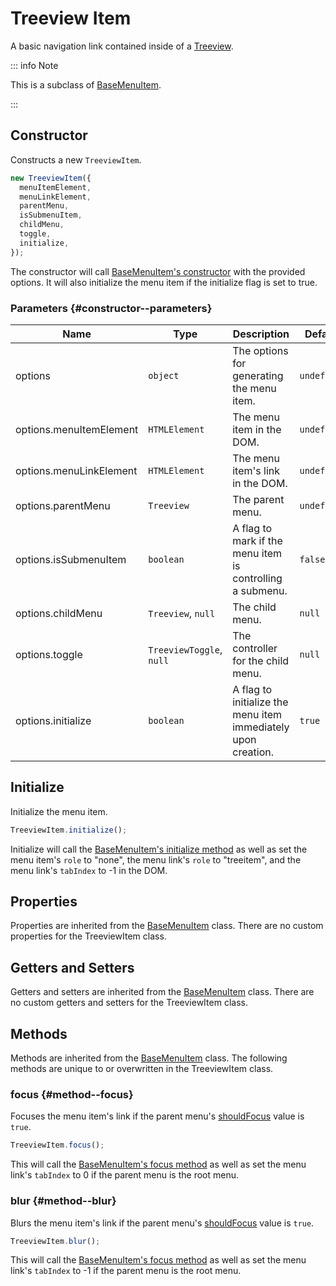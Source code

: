 # Treeview Item

A basic navigation link contained inside of a [Treeview](./treeview).

::: info Note

This is a subclass of [BaseMenuItem](./base-menu-item).

:::

## Constructor

Constructs a new `TreeviewItem`.

```js
new TreeviewItem({
  menuItemElement,
  menuLinkElement,
  parentMenu,
  isSubmenuItem,
  childMenu,
  toggle,
  initialize,
});
```

The constructor will call [BaseMenuItem's constructor](./base-menu-item#constructor) with the provided options. It will also initialize the menu item if the initialize flag is set to true.

### Parameters {#constructor--parameters}

| Name | Type | Description | Default |
| --- | --- | --- | --- |
| options | `object` | The options for generating the menu item. | `undefined` |
| options.menuItemElement | `HTMLElement` | The menu item in the DOM. | `undefined` |
| options.menuLinkElement | `HTMLElement` | The menu item's link in the DOM. | `undefined` |
| options.parentMenu | `Treeview` | The parent menu. | `undefined` |
| options.isSubmenuItem | `boolean` | A flag to mark if the menu item is controlling a submenu. | `false` |
| options.childMenu | `Treeview`, `null` | The child menu. | `null` |
| options.toggle | `TreeviewToggle`, `null` | The controller for the child menu. | `null` |
| options.initialize | `boolean` | A flag to initialize the menu item immediately upon creation. | `true` |

## Initialize

Initialize the menu item.

```js
TreeviewItem.initialize();
```

Initialize will call the [BaseMenuItem's initialize method](./base-menu-item#initialize) as well as set the menu item's `role` to "none", the menu link's `role` to "treeitem", and the menu link's `tabIndex` to -1 in the DOM.

## Properties

Properties are inherited from the [BaseMenuItem](./base-menu-item#properties) class. There are no custom properties for the TreeviewItem class.

## Getters and Setters

Getters and setters are inherited from the [BaseMenuItem](./base-menu-item#getters-and-setters) class. There are no custom getters and setters for the TreeviewItem class.

## Methods

Methods are inherited from the [BaseMenuItem](./base-menu-item#methods) class. The following methods are unique to or overwritten in the TreeviewItem class.

### focus <badge type="tip" text="public" /> {#method--focus}

Focuses the menu item's link if the parent menu's [shouldFocus](./base-menu.md#getter--shouldfocus) value is `true`.

```js
TreeviewItem.focus();
```

This will call the [BaseMenuItem's focus method](./base-menu-item#method--focus) as well as set the menu link's `tabIndex` to 0 if the parent menu is the root menu.

### blur <badge type="tip" text="public" /> {#method--blur}

Blurs the menu item's link if the parent menu's [shouldFocus](./base-menu.md#getter--shouldfocus) value is `true`.

```js
TreeviewItem.blur();
```

This will call the [BaseMenuItem's focus method](./base-menu-item#method--focus) as well as set the menu link's `tabIndex` to -1 if the parent menu is the root menu.
